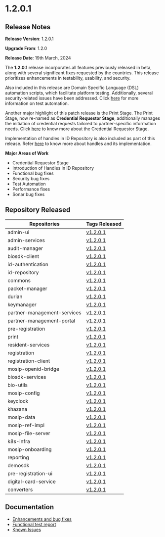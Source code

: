 # 1.2.0.1

## Release Notes

**Release Version**: 1.2.0.1

**Upgrade From**: 1.2.0

**Release Date**: 19th March, 2024

The **1.2.0.1** release incorporates all features previously released in beta, along with several significant fixes requested by the countries. This release prioritizes enhancements in testability, usability, and security.

Also included in this release are Domain Specific Language (DSL) automation scripts, which facilitate platform testing. Additionally, several security-related issues have been addressed. Click [here](https://docs.mosip.io/1.2.0/test-automation) for more information on test automation.

Another major highlight of this patch release is the Print Stage. The Print Stage, now re-named as **Credential Requestor Stage**, additionally manages the initiation of credential requests tailored to partner-specific information needs. Click [here](https://docs.mosip.io/1.2.0/modules/registration-processor/credential-requestor-stage) to know more about the Credential Requestor Stage.

Implementation of handles in ID Repository is also included as part of this release. Refer [here](https://docs.mosip.io/1.2.0/modules/id-repository/custom-handle) to know more about handles and its implementation.

**Major Areas of Work**

* Credential Requestor Stage
* Introduction of Handles in ID Repository
* Functional bug fixes
* Security bug fixes
* Test Automation
* Performance fixes
* Sonar bug fixes

## Repository Released

| **Repositories**            | **Tags Released**                                                               |
| --------------------------- | ------------------------------------------------------------------------------- |
| admin-ui                    | [v1.2.0.1](https://github.com/mosip/admin-ui/tree/v1.2.0.1/)                    |
| admin-services              | [v1.2.0.1](https://github.com/mosip/admin-services/tree/v1.2.0.1/)              |
| audit-manager               | [v1.2.0.1](https://github.com/mosip/audit-manager/tree/v1.2.0.1/)               |
| biosdk-client               | [v1.2.0.1](https://github.com/mosip/biosdk-client/tree/v1.2.0.1/)               |
| id-authentication           | [v1.2.0.1](https://github.com/mosip/id-authentication/tree/v1.2.0.1/)           |
| id-repository               | [v1.2.0.1](https://github.com/mosip/id-repository/tree/v1.2.0.1/)               |
| commons                     | [v1.2.0.1](https://github.com/mosip/commons/tree/v1.2.0.1/)                     |
| packet-manager              | [v1.2.0.1](https://github.com/mosip/packet-manager/tree/v1.2.0.1/)              |
| durian                      | [v1.2.0.1](https://github.com/mosip/durian/tree/v1.2.0.1/)                      |
| keymanager                  | [v1.2.0.1](https://github.com/mosip/keymanager/tree/v1.2.0.1/)                  |
| partner-management-services | [v1.2.0.1](https://github.com/mosip/partner-management-services/tree/v1.2.0.1/) |
| partner-management-portal   | [v1.2.0.1](https://github.com/mosip/partner-management-services/tree/v1.2.0.1/) |
| pre-registration            | [v1.2.0.1](https://github.com/mosip/pre-registration/tree/v1.2.0.1/)            |
| print                       | [v1.2.0.1](https://github.com/mosip/print/tree/v1.2.0.1/)                       |
| resident-services           | [v1.2.0.1](https://github.com/mosip/resident-services/tree/v1.2.0.1/)           |
| registration                | [v1.2.0.1](https://github.com/mosip/registration/tree/v1.2.0.1/)                |
| registration-client         | [v1.2.0.1](https://github.com/mosip/registration-client/tree/v1.2.0.1/)         |
| mosip-openid-bridge         | [v1.2.0.1](https://github.com/mosip/mosip-openid-bridge/tree/v1.2.0.1/)         |
| biosdk-services             | [v1.2.0.1](https://github.com/mosip/biosdk-services/tree/v1.2.0.1/)             |
| bio-utils                   | [v1.2.0.1](https://github.com/mosip/bio-utils/tree/v1.2.0.1/)                   |
| mosip-config                | [v1.2.0.1](https://github.com/mosip/mosip-config/tree/v1.2.0.1/)                |
| keyclock                    | [v1.2.0.1](https://github.com/mosip/keycloak/tree/v1.2.0.1/)                    |
| khazana                     | [v1.2.0.1](https://github.com/mosip/khazana/tree/v1.2.0.1/)                     |
| mosip-data                  | [v1.2.0.1](https://github.com/mosip/mosip-data/tree/v1.2.0.1/)                  |
| mosip-ref-impl              | [v1.2.0.1](https://github.com/mosip/mosip-ref-impl/tree/v1.2.0.1/)              |
| mosip-file-server           | [v1.2.0.1](https://github.com/mosip/mosip-file-server/tree/v1.2.0.1/)           |
| k8s-infra                   | [v1.2.0.1](https://github.com/mosip/k8s-infra/tree/v1.2.0.1/)                   |
| mosip-onboarding            | [v1.2.0.1](https://github.com/mosip/mosip-onboarding/tree/v1.2.0.1/)            |
| reporting                   | [v1.2.0.1](https://github.com/mosip/reporting/tree/v1.2.0.1/)                   |
| demosdk                     | [v1.2.0.1](https://github.com/mosip/demosdk/tree/v1.2.0.1/)                     |
| pre-registration-ui         | [v1.2.0.1](https://github.com/mosip/pre-registration-ui/tree/v1.2.0.1/)         |
| digital-card-service        | [v1.2.0.1](https://github.com/mosip/digital-card-service/tree/v1.2.0.1/)        |
| converters                  | [v1.2.0.1](https://github.com/mosip/converters/tree/v1.2.0.1/)                  |

## Documentation

* [Enhancements and bug fixes](https://docs.mosip.io/1.2.0/releases/release-notes-1.2.0.1/enhancements-and-bug-fixes)
* [Functional test report](https://docs.mosip.io/1.2.0/releases/release-notes-1.2.0.1/test-report-1.2.0.1)
* [Known Issues](https://mosip.atlassian.net/issues/?filter=11385)

